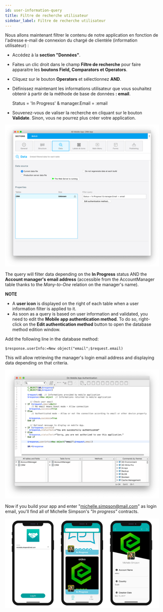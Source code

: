 ```yaml
---
id: user-information-query
title: Filtre de recherche utilisateur
sidebar_label: Filtre de recherche utilisateur
---
```

Nous allons maintenant filtrer le contenu de notre application en fonction de l'adresse e-mail de connexion du chargé de clientèle (information utilisateur) :

* Accédez à la **section "Données"**. 
* Faites un clic droit dans le champ **Filtre de recherche** pour faire apparaitre les **boutons Field, Comparators et Operators**.
* Cliquez sur le bouton **Operators** et sélectionnez **AND**.
* Définissez maintenant les informations utilisateur que vous souhaitez obtenir à partir de la méthode de base de données **: email**.

    Status = 'In Progress' & manager.Email = :email 
    

* Souvenez-vous de valiser la recherche en cliquant sur le bouton **Validate**. Sinon, vous ne pourrez plus créer votre application.

![User information query](assets/restricted-queries/user-information-query.png)

The query will filter data depending on the **In Progress** status AND the **Account manager's email address** (accessible from the AccountManager table thanks to the *Many-to-One* relation on the manager's name).<div class = "tips"> 

**NOTE**

* A **user icon** is displayed on the right of each table when a user information filter is applied to it.
* As soon as a query is based on user information and validated, you need to edit the **Mobile app authentication method**. To do so, right-click on the **Edit authentication method** button to open the database method edition window.</div> 

Add the following line in the database method:

    $response.userInfo:=New object("email";$request.email)
    

This will allow retrieving the manager's login email address and displaying data depending on that criteria.

![User information query](assets/restricted-queries/database-method-user-information-query.png)

Now if you build your app and enter "michelle.simpson@mail.com" as login email, you'll find all of Michelle Simpson's *"In progress"* contracts.

![Final result](assets/restricted-queries/restricted-queries-final-result.png)